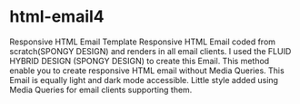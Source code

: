 # html-email4
Responsive HTML Email Template
Responsive HTML Email coded from scratch(SPONGY DESIGN) and renders in all email clients.
I used the FLUID HYBRID DESIGN (SPONGY DESIGN) to create this Email.
This method enable you to create responsive HTML email without Media Queries.
This Email is equally light and dark mode accessible.
Little style added using Media Queries for email clients supporting them.